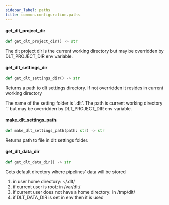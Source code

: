 ```yaml
---
sidebar_label: paths
title: common.configuration.paths
---
```


#### get\_dlt\_project\_dir

```python
def get_dlt_project_dir() -> str
```

The dlt project dir is the current working directory but may be overridden by DLT_PROJECT_DIR env variable.

#### get\_dlt\_settings\_dir

```python
def get_dlt_settings_dir() -> str
```

Returns a path to dlt settings directory. If not overridden it resides in current working directory

The name of the setting folder is '.dlt'. The path is current working directory '.' but may be overridden by DLT_PROJECT_DIR env variable.

#### make\_dlt\_settings\_path

```python
def make_dlt_settings_path(path: str) -> str
```

Returns path to file in dlt settings folder.

#### get\_dlt\_data\_dir

```python
def get_dlt_data_dir() -> str
```

Gets default directory where pipelines' data will be stored
1. in user home directory: ~/.dlt/
2. if current user is root: in /var/dlt/
3. if current user does not have a home directory: in /tmp/dlt/
4. if DLT_DATA_DIR is set in env then it is used

